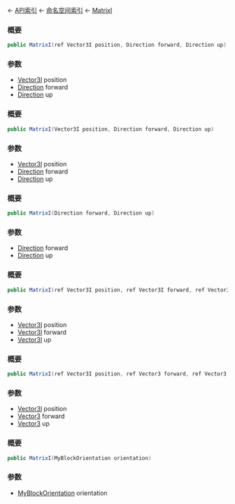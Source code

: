 ← [API索引](Api-Index) ← [命名空间索引](Namespace-Index) ← [MatrixI](VRageMath.MatrixI)

### 概要

```csharp
public MatrixI(ref Vector3I position, Direction forward, Direction up)
```

### 参数

* [Vector3I](VRageMath.Vector3I) position
* [Direction](VRageMath.Base6Directions+Direction) forward
* [Direction](VRageMath.Base6Directions+Direction) up
### 概要

```csharp
public MatrixI(Vector3I position, Direction forward, Direction up)
```

### 参数

* [Vector3I](VRageMath.Vector3I) position
* [Direction](VRageMath.Base6Directions+Direction) forward
* [Direction](VRageMath.Base6Directions+Direction) up
### 概要

```csharp
public MatrixI(Direction forward, Direction up)
```

### 参数

* [Direction](VRageMath.Base6Directions+Direction) forward
* [Direction](VRageMath.Base6Directions+Direction) up
### 概要

```csharp
public MatrixI(ref Vector3I position, ref Vector3I forward, ref Vector3I up)
```

### 参数

* [Vector3I](VRageMath.Vector3I) position
* [Vector3I](VRageMath.Vector3I) forward
* [Vector3I](VRageMath.Vector3I) up
### 概要

```csharp
public MatrixI(ref Vector3I position, ref Vector3 forward, ref Vector3 up)
```

### 参数

* [Vector3I](VRageMath.Vector3I) position
* [Vector3](VRageMath.Vector3) forward
* [Vector3](VRageMath.Vector3) up
### 概要

```csharp
public MatrixI(MyBlockOrientation orientation)
```

### 参数

* [MyBlockOrientation](VRageMath.MyBlockOrientation) orientation
